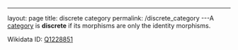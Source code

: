 ---
 layout: page
 title: discrete category
 permalink: /discrete_category
---A [category](https://defsmath.github.io/DefsMath/category) is **discrete** if its morphisms are only the identity morphisms. 

Wikidata ID: [Q1228851](https://www.wikidata.org/wiki/Q1228851)